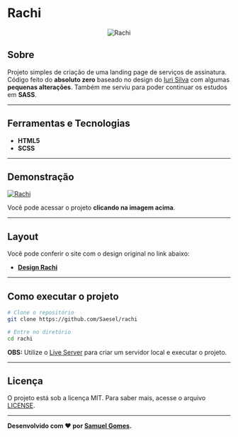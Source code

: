 # Rachi
<p align="center">
	<img src="https://saesel.github.io/rachi/assets/img/logo.svg" alt="Rachi" title="Rachi">
</p>

## Sobre   
Projeto simples de criação de uma landing page de serviços de assinatura. Código feito do **absoluto zero** baseado no design do [Iuri Silva](https://github.com/iuricode/iuricode) com algumas **pequenas alterações**. Também me serviu para poder continuar os estudos em **SASS**.

---

## Ferramentas e Tecnologias
- **HTML5**
- **SCSS**

---

## Demonstração
[![Rachi](https://i.imgur.com/F0kEt5d.png)](https://saesel.github.io/rachi/ "Clique para acessar o projeto")   

Você pode acessar o projeto **clicando na imagem acima**.

---

## Layout
Você pode conferir o site com o design original no link abaixo:
- **[Design Rachi](https://www.figma.com/file/Yb9IBH56g7T1hdIyZ3BMNO/Desafios---Codel%C3%A2ndia?node-id=41733%3A754)**

---

## Como executar o projeto

```bash
# Clone o repositório
git clone https://github.com/Saesel/rachi

# Entre no diretório
cd rachi
```
**OBS:** Utilize o [Live Server](https://marketplace.visualstudio.com/items?itemName=ritwickdey.LiveServer) para criar um servidor local e executar o projeto.

---

## Licença

O projeto está sob a licença MIT. Para saber mais, acesse o arquivo [LICENSE](https://github.com/Saesel/rachi/blob/main/LICENSE).

---

**Desenvolvido com ❤ por [Samuel Gomes](https://github.com/Saesel/).**
